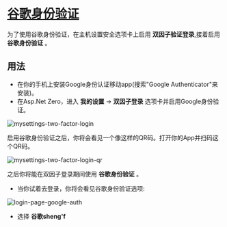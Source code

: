 # [谷歌身份验证](https://docs.aspnetzero.com/en/aspnet-core-angular/latest/Google-Authenticator-Usage)

为了使用谷歌身份验证，在主机设置安全选项卡上启用 **双因子验证登录**,接着启用 **谷歌身份验证** 。

## 用法

- 在你的手机上安装Google身份认证移动app(搜索"Google Authenticator"来安装)。
- 在Asp.Net Zero，进入 **我的设置** -> **双因子登录** 选项卡并启用Google身份验证。

![mysettings-two-factor-login](/images/aspnetzero/mysettings-two-factor-login.png)

启用谷歌身份验证之后，你将会看见一个像这样的QR码。打开你的App并扫码这个QR码。

![mysettings-two-factor-login-qr](/images/aspnetzero/mysettings-two-factor-login-qr.png)

之后你将能在双因子登录期间使用 **谷歌身份验证** 。

- 当你试着去登录，你将会看见谷歌身份验证选项:

![login-page-google-auth](/images/aspnetzero/login-page-google-auth.png)

- 选择 **谷歌sheng'f**
